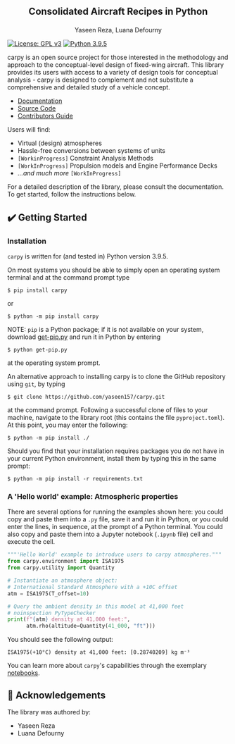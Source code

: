 <!--
    Consolidated Aircraft Recipes in Python (carpy)
    Copyright (C) 2023  Yaseen Reza, Luana Defourny

    This program is free software: you can redistribute it and/or modify
    it under the terms of the GNU General Public License as published by
    the Free Software Foundation, either version 3 of the License, or
    (at your option) any later version.

    This program is distributed in the hope that it will be useful,
    but WITHOUT ANY WARRANTY; without even the implied warranty of
    MERCHANTABILITY or FITNESS FOR A PARTICULAR PURPOSE.  See the
    GNU General Public License for more details.

    You should have received a copy of the GNU General Public License
    along with this program.  If not, see <https://www.gnu.org/licenses/>.
-->

[comment]: <> (![HARpy]&#40;&#41;)

<h2 align="center">
    <p>Consolidated Aircraft Recipes in Python</p>
</h2>
<p align="center">
    Yaseen Reza, Luana Defourny
</p>

[![License: GPL v3](https://img.shields.io/badge/License-GPLv3-blue.svg)](https://www.gnu.org/licenses/gpl-3.0)
[![Python 3.9.5](https://img.shields.io/badge/python-3.9.5-blue.svg)](https://www.python.org/downloads/release/python-395/)

[comment]: <> ([![PyPI version]&#40;https://badge.fury.io/py/carpy.svg&#41;]&#40;https://badge.fury.io/py/carpy&#41;)

[comment]: <> ([![Build Status]&#40;https://travis-ci.com/yaseen157/carpy.svg?branch=master&#41;]&#40;https://travis-ci.com/yaseen157/carpy&#41;)

carpy is an open source project for those interested in the methodology and
approach to the conceptual-level design of fixed-wing aircraft. This library
provides its users with access to a variety of design tools for conceptual
analysis - carpy is designed to complement and not substitute a comprehensive
and detailed study of a vehicle concept.

- [Documentation](https://carpy.readthedocs.io/en/latest/)
- [Source Code](https://github.com/yaseen157/carpy)
- [Contributors Guide](CONTRIBUTORS_GUIDE.md)

Users will find:

- Virtual (design) atmospheres
- Hassle-free conversions between systems of units
- `[WorkinProgress]` Constraint Analysis Methods
- `[WorkInProgress]` Propulsion models and Engine Performance Decks
- *...and much more* `[WorkInProgress]`

For a detailed description of the library, please consult the documentation. To
get started, follow the instructions below.

## ✔️ Getting Started

### Installation

`carpy` is written for (and tested in) Python version 3.9.5.

On most systems you should be able to simply open an operating system terminal
and at the command prompt type

    $ pip install carpy

or

    $ python -m pip install carpy

NOTE: `pip` is a Python package; if it is not available on your system, download
[get-pip.py](https://bootstrap.pypa.io/get-pip.py) and run it in Python by
entering

    $ python get-pip.py

at the operating system prompt.

An alternative approach to installing carpy is to clone the GitHub repository
using `git`, by typing

    $ git clone https://github.com/yaseen157/carpy.git

at the command prompt. Following a successful clone of files to your machine,
navigate to the library root (this contains the file `pyproject.toml`). At this
point, you may enter the following:

    $ python -m pip install ./

Should you find that your installation requires packages you do not have in your
current Python environment, install them by typing this in the same prompt:

    $ python -m pip install -r requirements.txt

### A 'Hello world' example: Atmospheric properties

There are several options for running the examples shown here: you could copy
and paste them into a `.py` file, save it and run it in Python, or you could
enter the lines, in sequence, at the prompt of a Python terminal. You could also
copy and paste them into a Jupyter notebook
(`.ipynb` file) cell and execute the cell.

```python
"""'Hello World' example to introduce users to carpy atmospheres."""
from carpy.environment import ISA1975
from carpy.utility import Quantity

# Instantiate an atmosphere object:
# International Standard Atmosphere with a +10C offset
atm = ISA1975(T_offset=10)

# Query the ambient density in this model at 41,000 feet 
# noinspection PyTypeChecker
print(f"{atm} density at 41,000 feet:",
      atm.rho(altitude=Quantity(41_000, "ft")))
```

You should see the following output:

    ISA1975(+10°C) density at 41,000 feet: [0.28740209] kg m⁻³

You can learn more about `carpy`'s capabilities through the exemplary
[notebooks](./docs/carpy/notebooks).

## 🐍 Acknowledgements

The library was authored by:

- Yaseen Reza
- Luana Defourny

[comment]: <> (Thank you to the following people for their various contributions to carpy:)

[comment]: <> (- Dr. András Sóbester, for expert guidance.)
